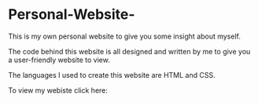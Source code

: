 # Personal-Website-
This is my own personal website to give you some insight about myself.

The code behind this website is all designed and written by me to give you a user-friendly website to view.

The languages I used to create this website are HTML and CSS.

To view my webiste click here: 
